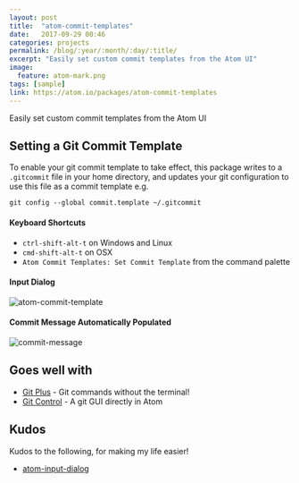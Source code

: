 ```yaml
---
layout: post
title:  "atom-commit-templates"
date:   2017-09-29 00:46
categories: projects
permalink: /blog/:year/:month/:day/:title/
excerpt: "Easily set custom commit templates from the Atom UI"
image:
  feature: atom-mark.png
tags: [sample]
link: https://atom.io/packages/atom-commit-templates
---
```


Easily set custom commit templates from the Atom UI

## Setting a Git Commit Template

To enable your git commit template to take effect, this package writes to a ```.gitcommit``` file in your home directory, and updates your git configuration to use this file as a commit template e.g.

```
git config --global commit.template ~/.gitcommit
```

#### Keyboard Shortcuts

- ```ctrl-shift-alt-t``` on Windows and Linux
- ```cmd-shift-alt-t``` on OSX
- ```Atom Commit Templates: Set Commit Template``` from the command palette

#### Input Dialog
![atom-commit-template](https://user-images.githubusercontent.com/12021575/30941905-a8f31262-a3df-11e7-86e5-772338acb340.jpg)

#### Commit Message Automatically Populated
![commit-message](https://user-images.githubusercontent.com/12021575/30941982-10b29774-a3e0-11e7-89eb-e0f36498a4f7.png)

## Goes well with

- [Git Plus](https://atom.io/packages/git-plus) - Git commands without the terminal!
- [Git Control](https://atom.io/packages/git-control) - A git GUI directly in Atom

## Kudos

Kudos to the following, for making my life easier!

- [atom-input-dialog](https://github.com/aki77/atom-input-dialog)
